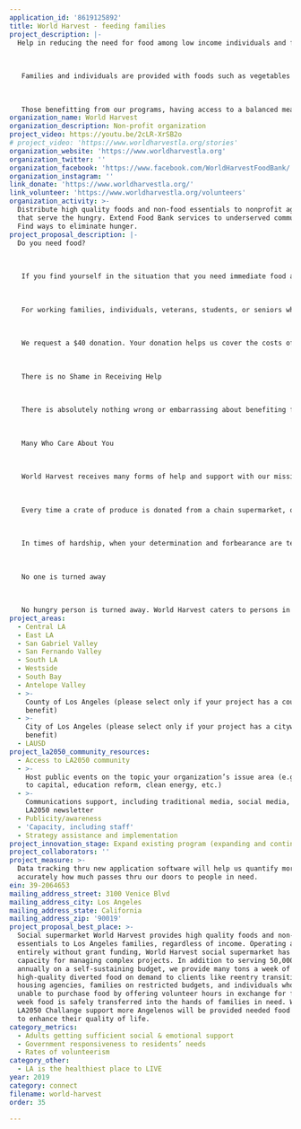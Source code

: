```yaml
---
application_id: '8619125892'
title: World Harvest - feeding families
project_description: |-
  Help in reducing the need for food among low income individuals and families.
   
   
   
   Families and individuals are provided with foods such as vegetables and fruits that are essential for a balanced diet, but are costly for low income households.
   
   
   
   Those benefitting from our programs, having access to a balanced meal with fruits, vegetables and cereals, reduced the danger factor of developing high blood pressure or diabetes, among other common ailments related to poor diets.
organization_name: World Harvest
organization_description: Non-profit organization
project_video: https://youtu.be/2cLR-XrSB2o
# project_video: 'https://www.worldharvestla.org/stories'
organization_website: 'https://www.worldharvestla.org'
organization_twitter: ''
organization_facebook: 'https://www.facebook.com/WorldHarvestFoodBank/'
organization_instagram: ''
link_donate: 'https://www.worldharvestla.org/'
link_volunteer: 'https://www.worldharvestla.org/volunteers'
organization_activity: >-
  Distribute high quality foods and non-food essentials to nonprofit agencies
  that serve the hungry. Extend Food Bank services to underserved communities.
  Find ways to eliminate hunger.
project_proposal_description: |-
  Do you need food?
   
   
   
   If you find yourself in the situation that you need immediate food assistance, or are threatened by not having sufficient food supply you or your family's basic needs, World Harvest is here to help you!
   
   
   
   For working families, individuals, veterans, students, or seniors whose financial intake isn't sufficient to cope with daily food requirements, you can receive a cart-full of groceries. This cart-full averages several pounds of food and retails for over $200.
   
   
   
   We request a $40 donation. Your donation helps us cover the costs of food transportation, basic maintenance and management service for World Harvest, allowing us to function and make available our food items to you. If you are unable to donate, you may also donate your time as a volunteer for one part time day of 4 hours.
   
   
   
   There is no Shame in Receiving Help
   
   
   
   There is absolutely nothing wrong or embarrassing about benefiting from services such as ours. More importantly by coming forth and receiving food, instead of you and your family bearing hunger and missing meals, you may enjoy basic staples such as fruits, vegetables, legumes and grain (bread, pasta, rice, etc.) daily. 
   
   
   
   Many Who Care About You
   
   
   
   World Harvest receives many forms of help and support with our mission to provide food to needy individuals and families in times of need. You and your family are the final recipients of this chain of help.
   
   
   
   Every time a crate of produce is donated from a chain supermarket, or a shipment of fruits or vegetables arrives to us from a farmer, this is done with the knowledge and understanding that families and individuals in need will benefit from them.
   
   
   
   In times of hardship, when your determination and forbearance are tested, it is good to know that a portion of America's harvest is destined to relieve you in your time of need. World Harvest is one facilitator of this constant flow of aid, and we're here because we care about your well being and your family's.
   
   
   
   No one is turned away
   
   
   
   No hungry person is turned away. World Harvest caters to persons in all positions in life, all classes, all races, all religions, all ethnicity.
project_areas:
  - Central LA
  - East LA
  - San Gabriel Valley
  - San Fernando Valley
  - South LA
  - Westside
  - South Bay
  - Antelope Valley
  - >-
    County of Los Angeles (please select only if your project has a countywide
    benefit)
  - >-
    City of Los Angeles (please select only if your project has a citywide
    benefit)
  - LAUSD
project_la2050_community_resources:
  - Access to LA2050 community
  - >-
    Host public events on the topic your organization’s issue area (e.g. access
    to capital, education reform, clean energy, etc.) 
  - >-
    Communications support, including traditional media, social media, and
    LA2050 newsletter
  - Publicity/awareness
  - 'Capacity, including staff'
  - Strategy assistance and implementation
project_innovation_stage: Expand existing program (expanding and continuing ongoing successful projects)
project_collaborators: ''
project_measure: >-
  Data tracking thru new application software will help us quantify more
  accurately how much passes thru our doors to people in need.
ein: 39-2064653
mailing_address_street: 3100 Venice Blvd
mailing_address_city: Los Angeles
mailing_address_state: California
mailing_address_zip: '90019'
project_proposal_best_place: >-
  Social supermarket World Harvest provides high quality foods and non-food
  essentials to Los Angeles families, regardless of income. Operating almost
  entirely without grant funding, World Harvest social supermarket has a proven
  capacity for managing complex projects. In addition to serving 50,000 clients
  annually on a self-sustaining budget, we provide many tons a week of
  high-quality diverted food on demand to clients like reentry transitional
  housing agencies, families on restricted budgets, and individuals who are
  unable to purchase food by offering volunteer hours in exchange for food. Each
  week food is safely transferred into the hands of families in need. With
  LA2050 Challange support more Angelenos will be provided needed food staples
  to enhance their quality of life.
category_metrics:
  - Adults getting sufficient social & emotional support
  - Government responsiveness to residents’ needs
  - Rates of volunteerism
category_other:
  - LA is the healthiest place to LIVE
year: 2019
category: connect
filename: world-harvest
order: 35

---
```

